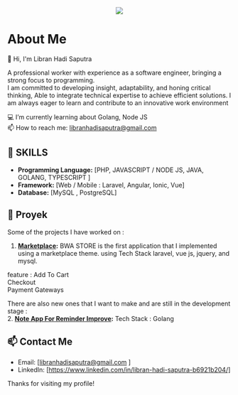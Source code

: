 <p align="center">
  <img src="https://capsule-render.vercel.app/api?type=waving&height=300&color=5695f5&text=👋%20HELLO!&textBg=false&fontColor=fff&animation=fadeIn"/>
</p>

<!--
**libranhadi/libranhadi** is a ✨ _special_ ✨ repository because its `README.md` (this file) appears on your GitHub profile.

Here are some ideas to get you started:

- 🔭 I’m currently working on ...
- 🌱 I’m currently learning ...
- 👯 I’m looking to collaborate on ...
- 🤔 I’m looking for help with ...
- 💬 Ask me about ...
- 📫 How to reach me: ...
- 😄 Pronouns: ...
- ⚡ Fun fact: ...
-->


# About Me
👋 Hi, I'm Libran Hadi Saputra <br>

A professional worker with experience as a software engineer, bringing a strong focus to programming. <br>
I am committed to developing insight, adaptability, and honing critical thinking, Able to integrate technical expertise to achieve efficient solutions. I am always eager to learn and contribute to an innovative work environment


:computer: I’m currently learning about Golang, Node JS <br>
📫 How to reach me: libranhadisaputra@gmail.com <br>


## 🚀 SKILLS

- **Programming Language:** [PHP, JAVASCRIPT / NODE JS, JAVA, GOLANG, TYPESCRIPT ]
- **Framework:** [Web / Mobile : Laravel, Angular, Ionic, Vue]
- **Database:** [MySQL , PostgreSQL]

## 💼 Proyek

Some of the projects I have worked on :

1. **[Marketplace](https://github.com/libranhadi/bwa-store):** BWA STORE is the first application that I implemented using a marketplace theme. using Tech Stack laravel, vue js, jquery, and mysql. <br>

feature :
Add To Cart <br>
Checkout <br>
Payment Gateways <br>

There are also new ones that I want to make and are still in the development stage : <br> 
2. **[Note App For Reminder Improve](https://github.com/libranhadi/journey-authentication):** Tech Stack : Golang



## 📫 Contact Me
- Email: [libranhadisaputra@gmail.com ]
- LinkedIn: [https://www.linkedin.com/in/libran-hadi-saputra-b6921b204/]

Thanks for visiting my profile!